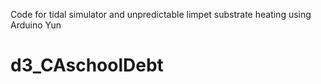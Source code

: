 Code for tidal simulator and unpredictable limpet substrate heating using Arduino Yun
# d3_CAschoolDebt
